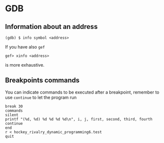 # GDB

## Information about an address

```
(gdb) $ info symbol <address>
```
If you have also ``gef``

```
gef> xinfo <address>
```

is more exhaustive.

## Breakpoints commands

You can indicate commands to be executed after a breakpoint,
remember to use ``continue`` to let the program run

```
break 30
commands
silent
printf "(%d, %d) %d %d %d %d\n", i, j, first, second, third, fourth
continue
end
r < hockey_rivalry_dynamic_programming6.test
quit
```
